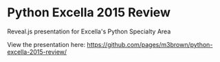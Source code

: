 Python Excella 2015 Review
==================
Reveal.js presentation for Excella's Python Specialty Area

View the presentation here: https://github.com/pages/m3brown/python-excella-2015-review/

